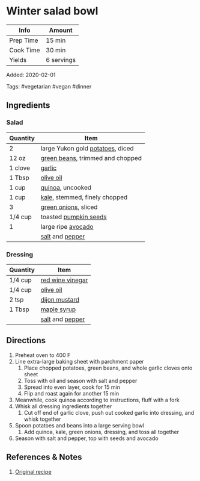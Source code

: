 # Winter salad bowl

| Info      | Amount     |
| --------- | ---------- |
| Prep Time | 15 min     |
| Cook Time | 30 min     |
| Yields    | 6 servings |

Added: 2020-02-01

Tags: #vegetarian #vegan #dinner

## Ingredients

### Salad

| Quantity | Item                                                                  |
| -------- | --------------------------------------------------------------------- |
| 2        | large Yukon gold [potatoes](../Ingredients/potato.md), diced          |
| 12 oz    | [green beans](../Ingredients/green%20beans.md), trimmed and chopped     |
| 1 clove  | [garlic](../Ingredients/garlic.md)                                    |
| 1 Tbsp   | [olive oil](../Ingredients/olive%20oil.md)                              |
| 1 cup    | [quinoa](../Ingredients/quinoa.md), uncooked                          |
| 1 cup    | [kale](../Ingredients/kale.md), stemmed, finely chopped               |
| 3        | [green onions](../Ingredients/green%20onion.md), sliced                 |
| 1/4 cup  | toasted [pumpkin seeds](../Ingredients/pumpkin%20seeds.md)              |
| 1        | large ripe [avocado](../Ingredients/avocado.md)                       |
|          | [salt](../Ingredients/salt.md) and [pepper](../Ingredients/pepper.md) |

### Dressing

| Quantity | Item                                                                  |
| -------- | --------------------------------------------------------------------- |
| 1/4 cup  | [red wine vinegar](../Ingredients/red%20wine%20vinegar.md)                |
| 1/4 cup  | [olive oil](../Ingredients/olive%20oil.md)                              |
| 2 tsp    | [dijon mustard](../Ingredients/dijon%20mustard.md)                      |
| 1 Tbsp   | [maple syrup](../Ingredients/maple%20syrup.md)                          |
|          | [salt](../Ingredients/salt.md) and [pepper](../Ingredients/pepper.md) |

## Directions

1. Preheat oven to 400 F
2. Line extra-large baking sheet with parchment paper
   1. Place chopped potatoes, green beans, and whole garlic cloves onto sheet
   2. Toss with oil and season with salt and pepper
   3. Spread into even layer, cook for 15 min
   4. Flip and roast again for another 15 min
3. Meanwhile, cook quinoa according to instructions, fluff with a fork
4. Whisk all dressing ingredients together
   1. Cut off end of garlic clove, push out cooked garlic into dressing, and whisk together
5. Spoon potatoes and beans into a large serving bowl
   1. Add quinoa, kale, green onions, dressing, and toss all together
6. Season with salt and pepper, top with seeds and avocado

## References & Notes

1. [Original recipe](https://ohsheglows.com/2015/01/21/warm-roasted-winter-salad-bowl/)
